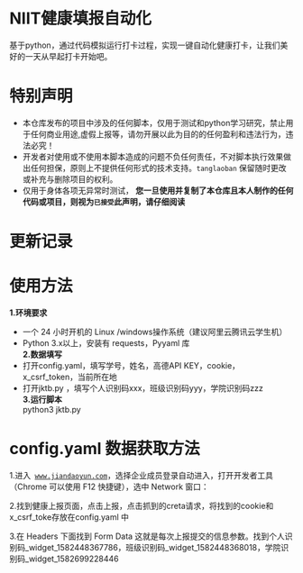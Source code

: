 # **NIIT健康填报自动化**  
基于python，通过代码模拟运行打卡过程，实现一键自动化健康打卡，让我们美好的一天从早起打卡开始吧。

# **特别声明**  
- 本仓库发布的项目中涉及的任何脚本，仅用于测试和python学习研究，禁止用于任何商业用途,虚假上报等，请勿开展以此为目的的任何盈利和违法行为，违法必究！  
- 开发者对使用或不使用本脚本造成的问题不负任何责任，不对脚本执行效果做出任何担保，原则上不提供任何形式的技术支持。<code>tanglaoban</code> 保留随时更改或补充与删除项目的权利。  
- 仅用于身体各项无异常时测试，
**您一旦使用并复制了本仓库且本人制作的任何代码或项目，则视为<code>已接受</code>此声明，请仔细阅读**  

# **更新记录**  

# **使用方法**  
**1.环境要求**
- 一个 24 小时开机的 Linux /windows操作系统（建议阿里云腾讯云学生机）
- Python 3.x以上，安装有 requests，Pyyaml 库  
**2.数据填写**   
- 打开config.yaml，填写学号，姓名，高德API KEY，cookie，x_csrf_token，当前所在地      
- 打开jktb.py ，填写个人识别码xxx，班级识别码yyy，学院识别码zzz  
**3.运行脚本**  
python3 jktb.py  

# **config.yaml 数据获取方法**  
1.进入<code> www.jiandaoyun.com</code>，选择企业成员登录自动进入，打开开发者工具（Chrome 可以使用 F12 快捷键），选中 Network 窗口：  

2.找到健康上报页面，点击上报，点击抓到的creta请求，将找到的cookie和x_csrf_toke存放在config.yaml 中  

3.在 Headers 下面找到 Form Data 这就是每次上报提交的信息参数。找到个人识别码_widget_1582448367786，班级识别码_widget_1582448368018，学院识别码_widget_1582699228446  
